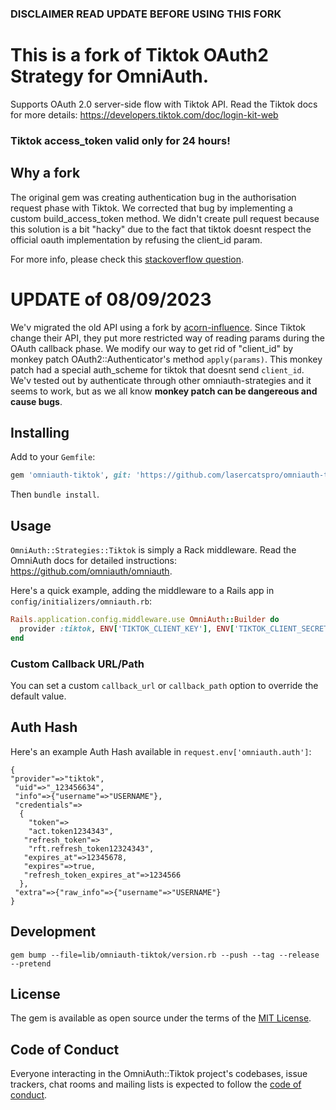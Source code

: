 ### DISCLAIMER READ UPDATE BEFORE USING THIS FORK


# This is a fork of Tiktok OAuth2 Strategy for OmniAuth.

Supports OAuth 2.0 server-side flow with Tiktok API.
Read the Tiktok docs for more details: https://developers.tiktok.com/doc/login-kit-web

### Tiktok access_token valid only for 24 hours!

## Why a fork
The original gem was creating authentication bug in the authorisation request phase with Tiktok.
We corrected that bug by implementing a custom build_access_token method. We didn't create pull request because this solution is a bit "hacky" due to the fact that tiktok doesnt respect the official oauth implementation by refusing the client_id param.

For more info, please check this [stackoverflow question](https://stackoverflow.com/questions/74747343/tiktok-oauth-parameter-error-login-kit
).

# UPDATE of 08/09/2023
We'v migrated the old API using a fork by [acorn-influence](https://github.com/acorn-influence/omniauth-tiktok). Since Tiktok change their API, they put more restricted way of reading params during the OAuth callback phase. 
We modify our way to get rid of "client_id" by monkey patch OAuth2::Authenticator's method ``apply(params)``. This monkey patch had a special auth_scheme for tiktok that doesnt send ``client_id``. 
We'v tested out by authenticate through other omniauth-strategies and it seems to work, but as we all know **monkey patch can be dangereous and cause bugs**.

## Installing

Add to your `Gemfile`:

```ruby
gem 'omniauth-tiktok', git: 'https://github.com/lasercatspro/omniauth-tiktok.git'
```

Then `bundle install`.

## Usage

`OmniAuth::Strategies::Tiktok` is simply a Rack middleware. Read the OmniAuth docs for detailed instructions: https://github.com/omniauth/omniauth.

Here's a quick example, adding the middleware to a Rails app in `config/initializers/omniauth.rb`:

```ruby
Rails.application.config.middleware.use OmniAuth::Builder do
  provider :tiktok, ENV['TIKTOK_CLIENT_KEY'], ENV['TIKTOK_CLIENT_SECRET'],
end
```

### Custom Callback URL/Path

You can set a custom `callback_url` or `callback_path` option to override the default value.

## Auth Hash

Here's an example Auth Hash available in `request.env['omniauth.auth']`:

```
{
"provider"=>"tiktok",
 "uid"=>"_123456634",
 "info"=>{"username"=>"USERNAME"},
 "credentials"=>
  {
    "token"=>
    "act.token1234343",
   "refresh_token"=>
    "rft.refresh_token12324343",
   "expires_at"=>12345678,
   "expires"=>true,
   "refresh_token_expires_at"=>1234566
  },
 "extra"=>{"raw_info"=>{"username"=>"USERNAME"}
}
```

## Development

```
gem bump --file=lib/omniauth-tiktok/version.rb --push --tag --release --pretend
```

## License

The gem is available as open source under the terms of the [MIT License](https://opensource.org/licenses/MIT).

## Code of Conduct

Everyone interacting in the OmniAuth::Tiktok project's codebases, issue trackers, chat rooms and mailing lists is expected to follow the [code of conduct](https://github.com/Lianowar/omniauth-tiktok/blob/master/CODE_OF_CONDUCT.md).
